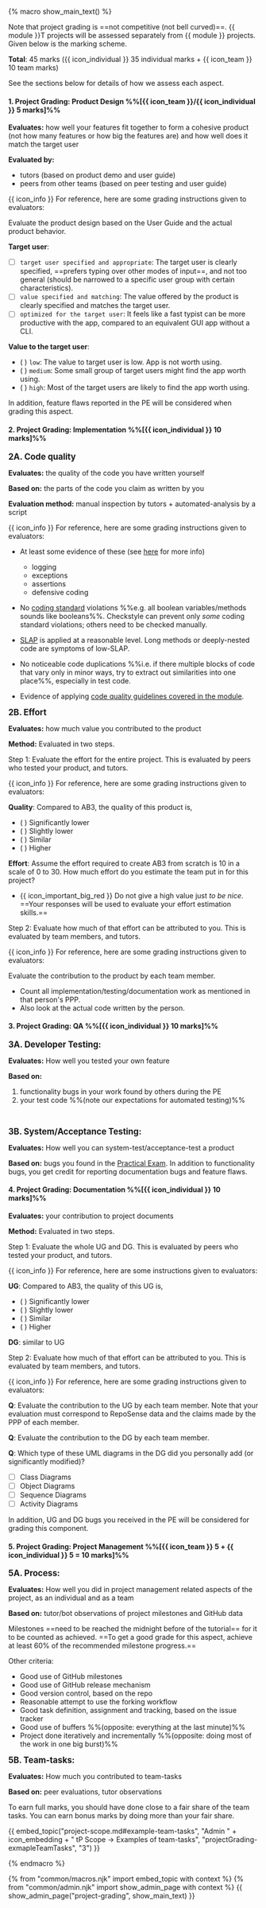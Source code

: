 {% macro show_main_text() %}
<div id="main">

Note that project grading is ==not competitive (not bell curved)==. {{ module }}T projects will be assessed separately from {{ module }} projects. Given below is the marking scheme.

**Total**: 45 marks ({{ icon_individual }} 35 individual marks + {{ icon_team }} 10 team marks)

See the sections below for details of how we assess each aspect.

<!-- -------------------------------------------------------------------------------------------------------------- -->
<div id="criteria-productDesign">

#### <div class="bg-warning p-1">1. Project Grading: Product Design %%[{{ icon_team }}/{{ icon_individual }} 5 marks]%%</div>

**Evaluates:** how well your features fit together to form a cohesive product (not how many features or how big the features are) and how well does it match the target user

**Evaluated by:**
* tutors (based on product demo and user guide)
* peers from other teams (based on peer testing and user guide)

<box background-color="white" border-color="grey" border-left-color="gold">

{{ icon_info }} For reference, here are some grading instructions given to evaluators:

<div id="projectGrading-featureFit-instructions">

Evaluate the product design based on the User Guide and the actual product behavior.

**Target user**:
- [ ] `target user specified and appropriate`: The target user is clearly specified, ==prefers typing over other modes of input==, and not too general (should be narrowed to a specific user group with certain characteristics).
- [ ] `value specified and matching`: The value offered by the product is clearly specified and matches the target user.
- [ ] `optimized for the target user`: It feels like a fast typist can be more productive with the app, compared to an equivalent GUI app without a CLI.

**Value to the target user**:
- ( ) `low`: The value to target user is low. App is not worth using.
- ( ) `medium`: Some small group of target users might find the app worth using.
- ( ) `high`: Most of the target users are likely to find the app worth using.

</div>
</box>

In addition, feature flaws reported in the PE will be considered when grading this aspect.

<box>
<include src="project-grading-bugs.md#featureFlaws" />
</box>
</div>

<!-- -------------------------------------------------------------------------------------------------------------- -->

#### <div class="bg-warning p-1">2. Project Grading: Implementation %%[{{ icon_individual }} 10 marks]%%</div>

**<big>2A. Code quality</big>**

**Evaluates:** the quality of the code you have written yourself

**Based on:** the parts of the code you claim as written by you

**Evaluation method:** manual inspection by tutors + automated-analysis by a script

<box background-color="white" border-color="grey" border-left-color="gold">

{{ icon_info }} For reference, here are some grading instructions given to evaluators:

<span id="projectGrading-codeQuality-criteria">

* At least some evidence of these (see [here]({{baseUrl}}/se-book-adapted/chapters/errorHandling.html) for more info)
  * logging
  * exceptions
  * assertions
  * defensive coding

* No [coding standard]({{java_coding_standard}}) violations %%e.g. all boolean variables/methods sounds like booleans%%. Checkstyle can prevent only _some_ coding standard violations; others need to be checked manually.

* [SLAP]({{baseUrl}}/se-book-adapted/chapters/codeQuality.html#slap-hard) is applied at a reasonable level. Long methods or deeply-nested code are symptoms of low-SLAP.

* No noticeable code duplications %%i.e. if there multiple blocks of code that vary only in minor ways, try to extract out similarities into one place%%, especially in test code.

* Evidence of applying [code quality guidelines covered in the module](../book/codeQuality/).

</span>
</box>

**<big>2B. Effort</big>**

**Evaluates:** how much value you contributed to the product

**Method:** Evaluated in two steps.

Step 1: Evaluate the effort for the entire project. This is evaluated by peers who tested your product, and tutors.

<box background-color="white" border-color="grey" border-left-color="gold">

{{ icon_info }} For reference, here are some grading instructions given to evaluators:

<div id="projectGrading-featureQuality-instructions">

**Quality**: Compared to AB3, the quality of this product is,
- ( )  Significantly lower
- ( )  Slightly lower
- ( )  Similar
- ( )  Higher
</div>

<div id="projectGrading-effort-instructions">

**Effort**: Assume the effort required to create AB3 from scratch is 10 in a scale of 0 to 30. How much effort do you estimate the team put in for this project?
* {{ icon_important_big_red }} Do not give a high value just _to be nice_. ==Your responses will be used to evaluate your effort estimation skills.==
</div>
</box>

Step 2: Evaluate how much of that effort can be attributed to you. This is evaluated by team members, and tutors.

<box background-color="white" border-color="grey" border-left-color="gold">

{{ icon_info }} For reference, here are some grading instructions given to evaluators:

Evaluate the contribution to the product by each team member.
* Count all implementation/testing/documentation work as mentioned in that person's PPP.
* Also look at the actual code written by the person.
</box>
<!-- -------------------------------------------------------------------------------------------------------------- -->

#### <div class="bg-warning p-1">3. Project Grading: QA %%[{{ icon_individual }} 10 marks]%%</div>


<big>**3A. Developer Testing:**</big>

**Evaluates:** How well you tested your own feature

**Based on:**
1. functionality bugs in your work found by others during the PE
1. your test code %%(note <trigger trigger="click" for="modal:projectGradingQA-testingExpectations">our expectations for automated testing</trigger>)%%

<modal large title="Our expectations for automated testing in the project" id="modal:projectGradingQA-testingExpectations">
  <include src="project-scope.md#testing-expectations"/>
</modal>

<box>
<include src="project-grading-bugs.md#functionalityBugs" />
</box>


<big>**3B. System/Acceptance Testing:**</big>

**Evaluates:** How well you can system-test/acceptance-test a product

**Based on:** bugs you found in the [Practical Exam]({{baseUrl}}/admin/project-deliverables.html#deliverable-practical-exam). In addition to functionality bugs, you get credit for reporting documentation bugs and feature flaws.

<box>
<include src="project-grading-bugs.md#bugCalculationNotes" />
</box>

<!-- -------------------------------------------------------------------------------------------------------------- -->

#### <div class="bg-warning p-1">4. Project Grading: Documentation %%[{{ icon_individual }} 10 marks]%%</div>

**Evaluates:** your contribution to project documents

**Method:** Evaluated in two steps.

Step 1: Evaluate the whole UG and DG. This is evaluated by peers who tested your product, and tutors.

<box background-color="white" border-color="grey" border-left-color="gold">
{{ icon_info }} For reference, here are some instructions given to evaluators:

<div id="projectGrading-userGuide-instructions">

**UG**: Compared to AB3, the quality of this UG is,
- ( )  Significantly lower
- ( )  Slightly lower
- ( )  Similar
- ( )  Higher

</div>
<div id="projectGrading-devGuide-instructions">

**DG**: similar to UG
</div>
</box>

Step 2: Evaluate how much of that effort can be attributed to you. This is evaluated by team members, and tutors.

<box background-color="white" border-color="grey" border-left-color="gold">

{{ icon_info }} For reference, here are some grading instructions given to evaluators:

**Q**: Evaluate the contribution to the UG by each team member. Note that your evaluation must correspond to RepoSense data and the claims made by the PPP of each member.

**Q**: Evaluate the contribution to the DG by each team member.

**Q**: Which type of these UML diagrams in the DG did you personally add (or significantly modified)?
- [ ] Class Diagrams
- [ ] Object Diagrams
- [ ] Sequence Diagrams
- [ ] Activity Diagrams
</box>

In addition, UG and DG bugs you received in the PE will be considered for grading this component.

<box>
<include src="project-grading-bugs.md#ugBugs" />
</box>

<box>
<include src="project-grading-bugs.md#dgBugs" />
</box>

<!-- -------------------------------------------------------------------------------------------------------------- -->

#### <div class="bg-warning p-1">5. Project Grading: Project Management %%[{{ icon_team }} 5 + {{ icon_individual }} 5 = 10 marks]%%</div>

<div id="project-management-grading"> 

<big>**5A. Process:**</big>

**Evaluates:** How well you did in project management related aspects of the project, as an individual and as a team

**Based on:** tutor/bot observations of project milestones and GitHub data
 
Milestones ==need to be reached the midnight before of the tutorial== for it to be counted as achieved. ==To get a good grade for this aspect, achieve at least 60% of the recommended milestone progress.==
  
Other criteria:
* Good use of GitHub milestones
* Good use of GitHub release mechanism
* Good version control, based on the repo
* Reasonable attempt to use the forking workflow
* Good task definition, assignment and tracking, based on the issue tracker
* Good use of buffers %%(opposite: everything at the last minute)%%
* Project done iteratively and incrementally %%(opposite: doing most of the work in one big burst)%% 

<big>**5B. Team-tasks:**</big>

**Evaluates:** How much you contributed to team-tasks

**Based on:** peer evaluations, tutor observations

To earn full marks, you should have done close to a fair share of the team tasks. You can earn bonus marks by doing more than your fair share.

{{ embed_topic("project-scope.md#example-team-tasks", "Admin " + icon_embedding + " tP Scope → Examples of team-tasks", "projectGrading-exmapleTeamTasks", "3") }}

</div>

</div>
{% endmacro %}

{% from "common/macros.njk" import embed_topic with context %}
{% from "common/admin.njk" import show_admin_page with context %}
{{ show_admin_page("project-grading", show_main_text) }}
